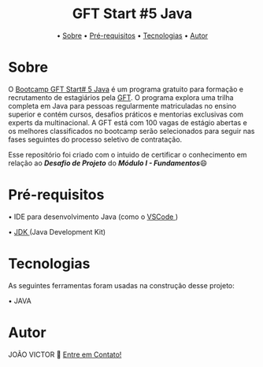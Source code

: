 <h1 align ="center">  GFT Start #5 Java</h1>

<p align="center"> •
<a href="#sobre">Sobre</a> •
<a href="#pré-requisitos">Pré-requisitos</a> •
<a href="#tecnologias">Tecnologias</a> •
<a href="#autor">Autor</a>
</p>

# Sobre 

<p> 
O <a href="https://web.dio.me/track/gft-start-5-java">Bootcamp GFT Start# 5 Java</a> é um programa gratuito para formação e recrutamento de estagiários pela <a href="https://www.gft.com/br/pt>">GFT</a>. O programa explora uma trilha completa em Java para pessoas regularmente matriculadas no ensino superior e contém cursos, desafios práticos e mentorias exclusivas com experts da multinacional. A GFT está com 100 vagas de estágio abertas e os melhores classificados no bootcamp serão selecionados para seguir nas fases seguintes do processo seletivo de contratação.

Esse repositório foi criado com o intuido de certificar o conhecimento em relação ao <i><b>Desafio de Projeto</b></i> do <i><b>Módulo I - Fundamentos</b></i>😄
</p>

# Pré-requisitos
<p>• IDE para desenvolvimento Java (como o <a href="https://code.visualstudio.com">VSCode </a>)</p>
<p>• <a href="https://www.oracle.com/java/technologies/downloads/">JDK </a>(Java Development Kit)</p>

# Tecnologias

<p> As seguintes ferramentas foram usadas na construção desse projeto:</p>
<p>• JAVA</p>

# Autor
<p> JOÃO VICTOR 👋 <a href="https://www.linkedin.com/in/ojoaovictor/"> Entre em Contato!</a> </p>